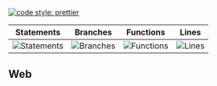 [![code style: prettier](https://img.shields.io/badge/code_style-prettier-ff69b4.svg?style=flat-square)](https://github.com/prettier/prettier)

| Statements                                    | Branches                                  | Functions                                   | Lines                               |
| --------------------------------------------- | ----------------------------------------- | ------------------------------------------- | ----------------------------------- |
| ![Statements](https://img.shields.io/badge/Coverage-61.94%25-red.svg 'Make me better!') | ![Branches](https://img.shields.io/badge/Coverage-50.94%25-red.svg 'Make me better!') | ![Functions](https://img.shields.io/badge/Coverage-49.4%25-red.svg 'Make me better!') | ![Lines](https://img.shields.io/badge/Coverage-62.74%25-red.svg 'Make me better!') |

## Web
